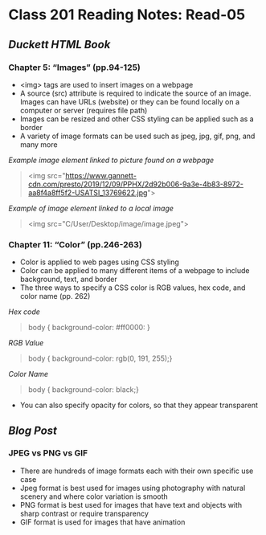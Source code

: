 # Class 201 Reading Notes: Read-05
 
## ***Duckett HTML Book***
 
### Chapter 5: “Images” (pp.94-125)
 
- &lt;img&gt; tags are used to insert images on a webpage
- A source (src) attribute is required to indicate the source of an image. Images can have URLs (website) or they can be found locally on a computer or server (requires file path)
- Images can be resized and other CSS styling can be applied such as a border
- A variety of image formats can be used such as jpeg, jpg, gif, png, and many more
 
*Example image element linked to picture found on a webpage*
> &lt;img src="https://www.gannett-cdn.com/presto/2019/12/09/PPHX/2d92b006-9a3e-4b83-8972-aa8f4a8ff5f2-USATSI_13769622.jpg"&gt;
 
*Example of image element linked to a local image*
> &lt;img src="C/User/Desktop/image/image.jpeg"&gt;
 
### Chapter 11: “Color” (pp.246-263)
- Color is applied to web pages using CSS styling
- Color can be applied to many different items of a webpage to include background, text, and border
- The three ways to specify a CSS color is RGB values, hex code, and color name (pp. 262)
 
*Hex code*
> body { background-color: #ff0000: }
 
*RGB Value*
> body { background-color: rgb(0, 191, 255);}
 
*Color Name*
> body { background-color: black;}
 
- You can also specify opacity for colors, so that they appear transparent
 
## *Blog Post*
 
### JPEG vs PNG vs GIF
 
- There are hundreds of image formats each with their own specific use case
- Jpeg format is best used for images using photography with natural scenery and where color variation is smooth
- PNG format is best used for images that have text and objects with sharp contrast or require transparency
- GIF format is used for images that have animation
